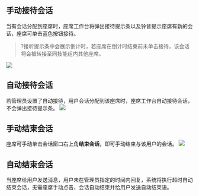 ## 手动接待会话
当有会话分配到座席时，座席工作台将弹出接待提示条以及铃音提示座席有新的会话，座席可单击蓝色按钮接待。
>?接听提示条中会展示倒计时，若座席在倒计时结束前未单击接待，该会话将会被转接至同技能组内其他座席。
>
![](https://qcloudimg.tencent-cloud.cn/raw/e2ae884fb715448bb8ee41f4c51f7a6a.png)

## 自动接待会话
若管理员设置了自动接待，用户会话分配到该座席时，座席工作台自动接待会话，不会弹出接待提示条。
![](https://qcloudimg.tencent-cloud.cn/raw/2266549f99806f1e1252bff2f5d6a37b.png)

## 手动结束会话
座席可手动单击会话窗口右上角**结束会话**，即可手动结束与该用户的会话。
![](https://qcloudimg.tencent-cloud.cn/raw/8b40caf5743817f1a0bc515934571ed7.png)

## 自动结束会话
当座席给用户发送消息，用户未在管理员指定的时间内回复，系统将执行超时自动结束会话，无需座席手动点击，会话自动结束并给用户发送自动结束语。

